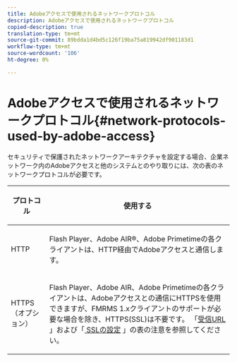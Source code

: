 ```yaml
---
title: Adobeアクセスで使用されるネットワークプロトコル
description: Adobeアクセスで使用されるネットワークプロトコル
copied-description: true
translation-type: tm+mt
source-git-commit: 89bdda1d4bd5c126f19ba75a819942df901183d1
workflow-type: tm+mt
source-wordcount: '106'
ht-degree: 0%

---
```



# Adobeアクセスで使用されるネットワークプロトコル{#network-protocols-used-by-adobe-access}

セキュリティで保護されたネットワークアーキテクチャを設定する場合、企業ネットワーク内のAdobeアクセスと他のシステムとのやり取りには、次の表のネットワークプロトコルが必要です。

<table frame="all" colsep="1" rowsep="1" class="+ topic/table adobe-d/table " id="table-itc-33z-n4"> 
 <thead class="- topic/thead "> 
  <tr rowsep="1" class="- topic/row "> 
   <th colname="1" class="- topic/entry entry"> <p class="- topic/p ">プロトコル </p> </th> 
   <th colname="2" class="- topic/entry entry"> <p class="- topic/p ">使用する </p> </th> 
  </tr> 
 </thead>
 <tbody class="- topic/tbody "> 
  <tr rowsep="1" class="- topic/row "> 
   <td colname="1" class="- topic/entry "> <p class="- topic/p ">HTTP </p> </td> 
   <td colname="2" class="- topic/entry "> <p class="- topic/p ">Flash Player、Adobe AIR®、Adobe Primetimeの各クライアントは、HTTP経由でAdobeアクセスと通信します。 </p> </td> 
  </tr> 
  <tr rowsep="0" class="- topic/row "> 
   <td colname="1" class="- topic/entry "> <p class="- topic/p ">HTTPS（オプション） </p> </td> 
   <td colname="2" class="- topic/entry "> <p class="- topic/p ">Flash Player、Adobe AIR、Adobe Primetimeの各クライアントは、Adobeアクセスとの通信にHTTPSを使用できますが、FMRMS 1.xクライアントのサポートが必要な場合を除き、HTTPS(SSL)は不要です。 「<a href="network-topology-firewall-rules.md" format="dita" scope="local">受信URL </a> 」および「<a href="network-topology-nw-protocols.md"> SSLの設定</a> 」の表の注意を参照してください。 </p> </td> 
  </tr> 
 </tbody> 
</table>